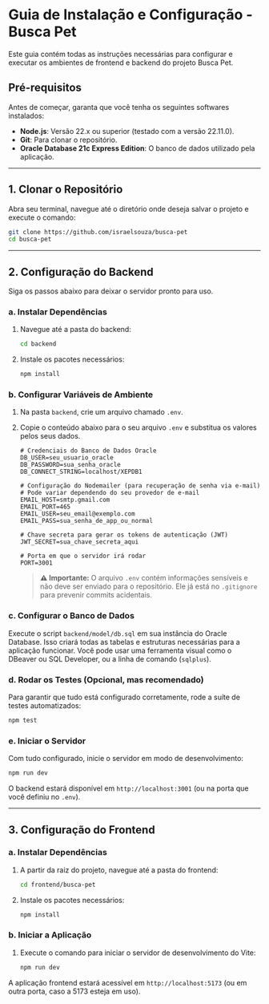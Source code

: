 # Guia de Instalação e Configuração - Busca Pet

Este guia contém todas as instruções necessárias para configurar e executar os ambientes de frontend e backend do projeto Busca Pet.

## Pré-requisitos

Antes de começar, garanta que você tenha os seguintes softwares instalados:

- **Node.js**: Versão 22.x ou superior (testado com a versão 22.11.0).
- **Git**: Para clonar o repositório.
- **Oracle Database 21c Express Edition**: O banco de dados utilizado pela aplicação.

---

## 1. Clonar o Repositório

Abra seu terminal, navegue até o diretório onde deseja salvar o projeto e execute o comando:

```bash
git clone https://github.com/israelsouza/busca-pet
cd busca-pet
```

---

## 2. Configuração do Backend

Siga os passos abaixo para deixar o servidor pronto para uso.

### a. Instalar Dependências

1.  Navegue até a pasta do backend:
    ```bash
    cd backend
    ```
2.  Instale os pacotes necessários:
    ```bash
    npm install
    ```

### b. Configurar Variáveis de Ambiente

1.  Na pasta `backend`, crie um arquivo chamado `.env`.
2.  Copie o conteúdo abaixo para o seu arquivo `.env` e substitua os valores pelos seus dados.

    ```env
    # Credenciais do Banco de Dados Oracle
    DB_USER=seu_usuario_oracle
    DB_PASSWORD=sua_senha_oracle
    DB_CONNECT_STRING=localhost/XEPDB1

    # Configuração do Nodemailer (para recuperação de senha via e-mail)
    # Pode variar dependendo do seu provedor de e-mail
    EMAIL_HOST=smtp.gmail.com
    EMAIL_PORT=465
    EMAIL_USER=seu_email@exemplo.com
    EMAIL_PASS=sua_senha_de_app_ou_normal

    # Chave secreta para gerar os tokens de autenticação (JWT)
    JWT_SECRET=sua_chave_secreta_aqui

    # Porta em que o servidor irá rodar
    PORT=3001
    ```

    > **⚠️ Importante:** O arquivo `.env` contém informações sensíveis e não deve ser enviado para o repositório. Ele já está no `.gitignore` para prevenir commits acidentais.

### c. Configurar o Banco de Dados

Execute o script `backend/model/db.sql` em sua instância do Oracle Database. Isso criará todas as tabelas e estruturas necessárias para a aplicação funcionar. Você pode usar uma ferramenta visual como o DBeaver ou SQL Developer, ou a linha de comando (`sqlplus`).

### d. Rodar os Testes (Opcional, mas recomendado)

Para garantir que tudo está configurado corretamente, rode a suíte de testes automatizados:

```bash
npm test
```

### e. Iniciar o Servidor

Com tudo configurado, inicie o servidor em modo de desenvolvimento:

```bash
npm run dev
```

O backend estará disponível em `http://localhost:3001` (ou na porta que você definiu no `.env`).

---

## 3. Configuração do Frontend

### a. Instalar Dependências

1.  A partir da raiz do projeto, navegue até a pasta do frontend:
    ```bash
    cd frontend/busca-pet
    ```
2.  Instale os pacotes necessários:
    ```bash
    npm install
    ```

### b. Iniciar a Aplicação

1.  Execute o comando para iniciar o servidor de desenvolvimento do Vite:
    ```bash
    npm run dev
    ```

A aplicação frontend estará acessível em `http://localhost:5173` (ou em outra porta, caso a 5173 esteja em uso).
